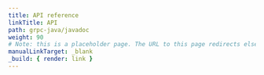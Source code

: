 ```yaml
---
title: API reference
linkTitle: API
path: grpc-java/javadoc
weight: 90
# Note: this is a placeholder page. The URL to this page redirects elsewhere.
manualLinkTarget: _blank
_build: { render: link }
---
```

